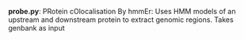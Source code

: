**probe.py**: PRotein cOlocalisation By hmmEr: Uses HMM models of an upstream and downstream protein to extract genomic regions. Takes genbank as input
